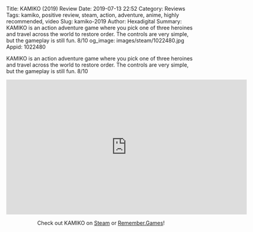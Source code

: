 Title: KAMIKO (2019) Review
Date: 2019-07-13 22:52
Category: Reviews
Tags: kamiko, positive review, steam, action, adventure, anime, highly recommended, video
Slug: kamiko-2019
Author: Hexadigital
Summary: KAMIKO is an action adventure game where you pick one of three heroines and travel across the world to restore order. The controls are very simple, but the gameplay is still fun. 8/10
og_image: images/steam/1022480.jpg
Appid: 1022480

KAMIKO is an action adventure game where you pick one of three heroines and travel across the world to restore order. The controls are very simple, but the gameplay is still fun. 8/10

<center><iframe src="https://www.youtube.com/embed/rzXFg9ean28?feature=oembed" allow="accelerometer; autoplay; encrypted-media; gyroscope; picture-in-picture" width="640" height="360" frameborder="0"></iframe>

Check out KAMIKO on [Steam](https://store.steampowered.com/app/1022480/?curator_clanid=34633900) or [Remember.Games](https://remember.games/game/1493/)!</center>